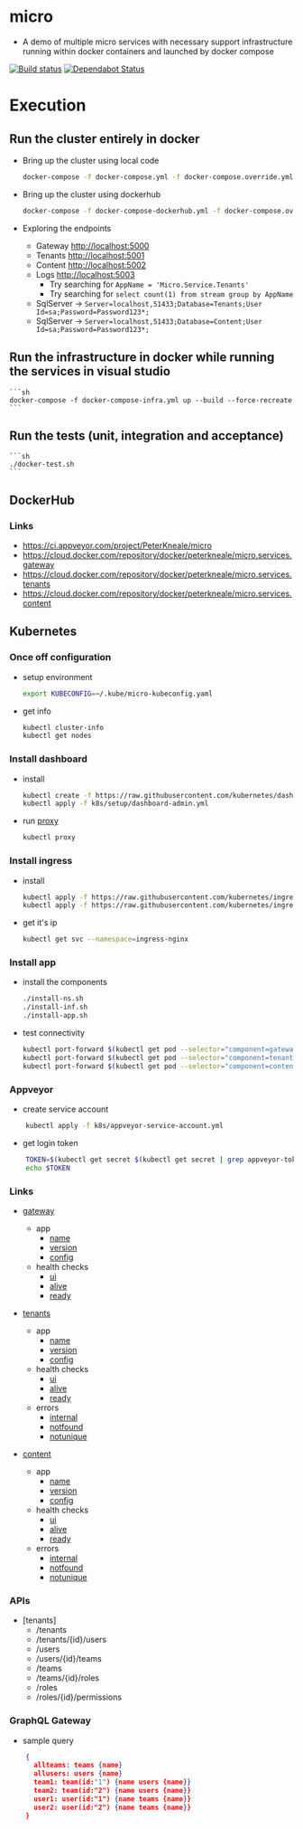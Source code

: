 # micro
- A demo of multiple micro services with necessary support infrastructure running within docker containers and launched by docker compose

[![Build status](https://ci.appveyor.com/api/projects/status/e29quxiplixm9v7x?svg=true)](https://ci.appveyor.com/project/PeterKneale/micro)
[![Dependabot Status](https://api.dependabot.com/badges/status?host=github&repo=PeterKneale/micro)](https://dependabot.com)

# Execution

## Run the cluster entirely in docker

- Bring up the cluster using local code
    ```sh
    docker-compose -f docker-compose.yml -f docker-compose.override.yml up --build --force-recreate
    ```
- Bring up the cluster using dockerhub
    ```sh
    docker-compose -f docker-compose-dockerhub.yml -f docker-compose.override.yml up --force-recreate
    ```

- Exploring the endpoints
    - Gateway [http://localhost:5000](http://localhost:5000)
    - Tenants [http://localhost:5001](http://localhost:5001)
    - Content [http://localhost:5002](http://localhost:5002)
    - Logs [http://localhost:5003](http://localhost:5003)
        - Try searching for `AppName = 'Micro.Service.Tenants'`
        - Try searching for `select count(1) from stream group by AppName`
    - SqlServer -> `Server=localhost,51433;Database=Tenants;User Id=sa;Password=Password123*;`
    - SqlServer -> `Server=localhost,51433;Database=Content;User Id=sa;Password=Password123*;`

## Run the infrastructure in docker while running the services in visual studio
    ```sh
    docker-compose -f docker-compose-infra.yml up --build --force-recreate
    ```

## Run the tests (unit, integration and acceptance)
    ```sh
    ./docker-test.sh
    ```

## DockerHub

### Links
- https://ci.appveyor.com/project/PeterKneale/micro
- https://cloud.docker.com/repository/docker/peterkneale/micro.services.gateway
- https://cloud.docker.com/repository/docker/peterkneale/micro.services.tenants
- https://cloud.docker.com/repository/docker/peterkneale/micro.services.content

## Kubernetes

### Once off configuration
- setup environment
    ```sh
    export KUBECONFIG=~/.kube/micro-kubeconfig.yaml
    ```
- get info
    ```sh
    kubectl cluster-info
    kubectl get nodes
    ```

### Install dashboard
- install
    ```sh
    kubectl create -f https://raw.githubusercontent.com/kubernetes/dashboard/v1.10.1/src/deploy/alternative/kubernetes-dashboard.yaml
    kubectl apply -f k8s/setup/dashboard-admin.yml
    ```

- run [proxy](http://localhost:8001/api/v1/namespaces/kube-system/services/kubernetes-dashboard/proxy)
    ```sh
    kubectl proxy
    ```

### Install ingress
- install
    ```sh
    kubectl apply -f https://raw.githubusercontent.com/kubernetes/ingress-nginx/master/deploy/mandatory.yaml
    kubectl apply -f https://raw.githubusercontent.com/kubernetes/ingress-nginx/master/deploy/provider/cloud-generic.yaml
    ```

- get it's ip
    ```sh
    kubectl get svc --namespace=ingress-nginx
    ```

### Install app
- install the components
    ```sh
    ./install-ns.sh
    ./install-inf.sh
    ./install-app.sh
    ```

- test connectivity
    ```sh
    kubectl port-forward $(kubectl get pod --selector="component=gateway-pod" --namespace="micro-dev" --output jsonpath='{.items[0].metadata.name}') --namespace="micro-dev" 8080:80
    kubectl port-forward $(kubectl get pod --selector="component=tenants-pod" --namespace="micro-dev" --output jsonpath='{.items[0].metadata.name}') --namespace="micro-dev" 8080:80
    kubectl port-forward $(kubectl get pod --selector="component=content-pod" --namespace="micro-dev" --output jsonpath='{.items[0].metadata.name}') --namespace="micro-dev" 8080:80
    ```

### Appveyor
- create service account
```sh
    kubectl apply -f k8s/appveyor-service-account.yml
```

- get login token
```sh
    TOKEN=$(kubectl get secret $(kubectl get secret | grep appveyor-token | awk '{print $1}') -o jsonpath='{.data.token}' | base64 --decode)
    echo $TOKEN
```

### Links

- [gateway](http://gateway.mycodeonline.com)
    - app
        - [name](http://gateway.mycodeonline.com/app/name)
        - [version](http://gateway.mycodeonline.com/app/version)
        - [config](http://gateway.mycodeonline.com/app/config)
    - health checks
        - [ui](http://gateway.mycodeonline.com/healthchecks-ui)
        - [alive](http://gateway.mycodeonline.com/health/alive)
        - [ready](http://gateway.mycodeonline.com/health/ready)

- [tenants](http://tenants.mycodeonline.com)
    - app
        - [name](http://tenants.mycodeonline.com/app/name)
        - [version](http://tenants.mycodeonline.com/app/version)
        - [config](http://tenants.mycodeonline.com/app/config)
    - health checks
        - [ui](http://tenants.mycodeonline.com/healthchecks-ui)
        - [alive](http://tenants.mycodeonline.com/health/alive)
        - [ready](http://tenants.mycodeonline.com/health/ready)
    - errors
        - [internal](http://tenants.mycodeonline.com/errors/internal)
        - [notfound](http://tenants.mycodeonline.com/errors/notfound)
        - [notunique](http://tenants.mycodeonline.com/errors/notunique)
		
- [content](http://content.mycodeonline.com)
    - app
        - [name](http://content.mycodeonline.com/app/name)
        - [version](http://content.mycodeonline.com/app/version)
        - [config](http://content.mycodeonline.com/app/config)
    - health checks
        - [ui](http://content.mycodeonline.com/healthchecks-ui)
        - [alive](http://content.mycodeonline.com/health/alive)
        - [ready](http://content.mycodeonline.com/health/ready)
    - errors
        - [internal](http://content.mycodeonline.com/errors/internal)
        - [notfound](http://content.mycodeonline.com/errors/notfound)
        - [notunique](http://content.mycodeonline.com/errors/notunique)

### APIs

- [tenants]
  - /tenants
  - /tenants/{id}/users
  - /users
  - /users/{id}/teams
  - /teams
  - /teams/{id}/roles
  - /roles
  - /roles/{id}/permissions
  
### GraphQL Gateway

- sample query
```json
	{
	  allteams: teams {name}
	  allusers: users {name}
	  team1: team(id:"1") {name users {name}}  
	  team2: team(id:"2") {name users {name}}
	  user1: user(id:"1") {name teams {name}}  
	  user2: user(id:"2") {name teams {name}}
	}
```